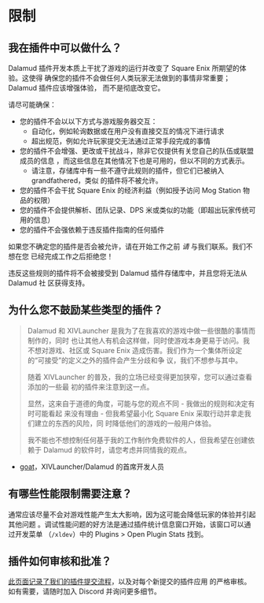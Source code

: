 # 限制

## 我在插件中可以做什么？

Dalamud 插件开发本质上干扰了游戏的运行并改变了 Square Enix 所期望的体验。这使得
确保您的插件不会做任何人类玩家无法做到的事情非常重要；Dalamud 插件应该增强体验，
而不是彻底改变它。

请尽可能确保：

- 您的插件不会以以下方式与游戏服务器交互：
  - 自动化，例如轮询数据或在用户没有直接交互的情况下进行请求
  - 超出规范，例如允许玩家提交无法通过正常手段完成的事情
- 您的插件不会增强、更改或干扰战斗，除非它仅提供有关您自己的队伍或联盟成员的信息
  ，而这些信息在其他情况下也是可用的，但以不同的方式表示。
  - 请注意，存储库中有一些不遵守此规则的插件，但它们已被纳入 grandfathered，类似
    的插件将不被允许。
- 您的插件不会干扰 Square Enix 的经济利益（例如授予访问 Mog Station 物品的权限）
- 您的插件不会提供解析、团队记录、DPS 米或类似的功能（即超出玩家传统可用的信息）
- 您的插件不会强依赖于违反插件指南的任何插件

如果您不确定您的插件是否会被允许，请在开始工作之前 _请_ 与我们联系。我们不想在您
已经完成工作之后拒绝您！

违反这些规则的插件将不会被接受到 Dalamud 插件存储库中，并且您将无法从 Dalamud 社
区获得支持。

## 为什么您不鼓励某些类型的插件？

> Dalamud 和 XIVLauncher 是我为了在我喜欢的游戏中做一些很酷的事情而制作的，同时
> 也让其他人有机会这样做，同时使游戏本身更易于访问。我不想对游戏、社区或 Square
> Enix 造成伤害。我们作为一个集体所设定的“可接受”的定义之外的插件会产生分歧和争
> 议，我们不想参与其中。
>
> 随着 XIVLauncher 的普及，我的立场已经变得更加狭窄，您可以通过查看添加的一些最
> 初的插件来注意到这一点。
>
> 显然，这来自于道德的角度，可能与您的观点不同 - 我做出的规则和决定有时可能看起
> 来没有理由 - 但我希望最小化 Square Enix 采取行动并拿走我们建立的东西的风险，同
> 时降低他们的游戏的一般用户体验。
>
> 我不能也不想控制任何基于我的工作制作免费软件的人，但我希望在创建依赖于 Dalamud
> 的软件时，请您考虑并同情我的观点。

- [goat](https://github.com/goaaats)，XIVLauncher/Dalamud 的首席开发人员

## 有哪些性能限制需要注意？

通常应该尽量不会对游戏性能产生太大影响，因为这可能会降低玩家的体验并引起其他问题
。调试性能问题的好方法是通过插件统计信息窗口开始，该窗口可以通过开发菜单
（`/xldev`）中的 Plugins > Open Plugin Stats 找到。

## 插件如何审核和批准？

[此页面记录了我们的插件提交流程](plugin-submission)，以及对每个新提交的插件应用
的严格审核。如有需要，请随时加入 Discord 并询问更多细节。
